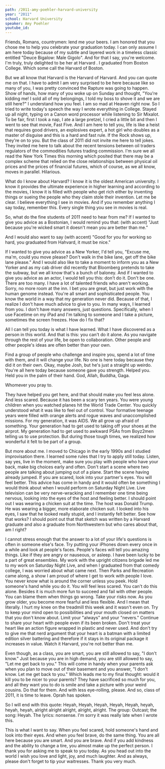 ```yaml
---
path: /2011-amy-poehler-harvard-university
year: "2011"
school: Harvard University
speaker: Amy Poehler
youtube_id: 
---
```


Friends, Romans, countrymen: lend me your beers. I am honored that you chose me to help you celebrate your graduation today. I can only assume I am here today because of my subtle and layered work in a timeless classic entitled "Deuce Bigalow: Male Gigolo". And for that I say, you're welcome. I'm truly, truly delighted to be her at Harvard . I graduated from Boston College. Which some call the Harvard of Boston.

But we all know that Harvard is the Harvard of Harvard. And you can quote me on that. I have to admit I am very surprised to be here because like so many of you, I was pretty convinced the Rapture was going to happen. Show of hands, how many of you woke up on Sunday and thought, "You're kidding me! I sold all of my belongings, I told my boss to shove it and we are still here?" I understand how you feel. I am so mad at Heaven right now. So I tried to write today's speech the way I wrote everything in College. Stayed up all night, typing on a Canon word processor while listening to Sir Mixalot. To be fair, first I took a nap, I ate a large pretzel, I cried a little bit and then I went to see that movie, Fast Five. And I am here to tell you, life is like a heist that requires good drivers, an explosives expert, a hot girl who doubles as a master of disguise and this is a hard and fast rule. If the Rock shows up, they're on to you. But the class of 2011 did not invite me here to tell jokes. They invited me here to talk about the recent tensions between oil traders regulators of the commodities futures trading commission. I'm sure we all read the New York Times this morning which posited that there may be a complex scheme that relied on the close relationships between physical oil prices and the prices of financial futures, which of course, as we all know, moves in parallel. Hilarious.

What do I know about Harvard? I know it is the oldest American university. I know it provides the ultimate experience in higher learning and according to the movies, I know it is filled with people who get rich either by inventing things or sueing the people who they claim stole their invention. Let me be clear. I believe everything I see in movies. And if you remember anything I say today, remember this. Every single thing you see in movies is real.

So, what do the fine students of 2011 need to hear from me? If I wanted to give you advice as a Bostonian, I would remind you that: (with accent) "Just because you're wicked smart it doesn't mean you are better than me."

And I would also want to say (with accent) "Good for you for working so hard, you graduated from Hahvard, it must be nice."

If I wanted to give you advice as a New Yorker, I'd tell you, "Excuse me, ma'm, could you move please? Don't walk in the bike lane, get off the bike lane please." And I would also like to take a moment to inform you as a New Yorker and as my cab driver did recently that Bloomberg pretends to take the subway, but we all know that's a bunch of baloney. And if I wanted to give you advice as an actor, I would tell you this: don't do it. Don't be one. There are too many. I have a lot of talented friends who aren't working. Sorry, no more room at the inn. I bet you are great, but just work with the human genome instead. You're all smart and sophisticated people. You know the world in a way that my generation never did. Because of that, I realize I don't have much advice to give to you. In many ways, I learned from you. I don't have many answers, just questions. Specifically, when I use Facetime on my iPad and I'm talking to someone and I take a picture, sometimes the screen freezes. How do I fix that?

All I can tell you today is what I have learned. What I have discovered as a person in this world. And that is this: you can't do it alone. As you navigate through the rest of your life, be open to collaboration. Other people and other people's ideas are often better than your own.

Find a group of people who challenge and inspire you, spend a lot of time with them, and it will change your life. No one is here today because they did it on their own. Okay, maybe Josh, but he's just a straight up weirdo. You're all here today because someone gave you strength. Helped you. Held you in the palm of their hand. God, Allah, Buddha, Gaga.

Whomever you pray to.

They have helped you get here, and that should make you feel less alone. And less scared. Because it has been a scary ten years. You were young children when you watched planes hit the World Trade Center. You quickly understood what it was like to feel out of control. Your formative teenage years were filled with orange alerts and rogue waves and unaccomplished missions. For my generation, it was AIDS. We all grow up afraid of something. Your generation had to get used to taking off your shoes at the airprot. My generation had to get used to awkward PSAs from Boyz2men telling us to use protection. But during those tough times, we realized how wonderful it felt to be part of a group.

But more about me. I moved to Chicago in the early 1990s and I studied improvisation there. I learned some rules that I try to apply still today. Listen, say yes, live in the moment, make sure you play with people who have your back, make big choices early and often. Don't start a scene where two people are talking about jumping out of a plane. Start the scene having already jumped. If you are scared, look into your partner's eyes. You will feel better. This advice has come in handy and it would often be something I would think about when I would perform on Saturday Night Live. Live television can be very nerve-wracking and I remember one time being nervous, looking into the eyes of the host and feeling better. I should point out I was wearing a chicken suit at the time. The host was Donald Trump. He was wearing a bigger, more elaborate chicken suit. I looked into his eyes, I saw that he looked really stupid, and I instantly felt better. See how that works? I should point out that that sketch was written by a Harvard graduate and also a graduate from Northwestern but who cares about that, am I right?

I cannot stress enough that the answer to a lot of your life's questions is often in someone else's face. Try putting your iPhones down every once in a while and look at people's faces. People's faces will tell you amazing things. Like if they are angry or nauseous, or asleep. I have been lucky to be a part of great ensembles. My work with the upright citizens brigade led me to my work on Saturday Night Live, and when I graduated from that comedy college, I was worried about what came next. Then Parks and Recreation came along, a show I am proud of where I get to work with people I love. You never know what is around the corner unless you peek. Hold someone's hand while you do it. You will feel less scared. You can't do this alone. Besides it is much more fun to succeed and fail with other people. You can blame them when things go wrong. Take your risks now. As you grow older, you become more fearful and less flexible. And I mean that literally. I hurt my knee on the treadmill this week and it wasn't even on. Try to keep your mind open to possibilities and your mouth closed on matters that you don't know about. Limit your "always" and your "nevers." Continue to share your heart with people even if its been broken. Don't treat your heart like an action figure wrapped in plastic and never used. And don't try to give me that nerd argument that your heart is a batman with a limited edition silver battering and therefore if it stays in its original package it increases in value. Watch it Harvard, you're not better than me.

Even though, as a class, you are smart, you are still allowed to say, "I don't know." Just because you are in high demand, you are still allowed to say, "Let me get back to you." This will come in handy when your parents ask when you plan to move out of their basement and you answer, "I don't know. Let me get back to you." Which leads me to my final thought: would it kill you to be nicer to your parents? They have sacrificed so much for you, and all they want you to do is smile and take a picture with your weird cousins. Do that for them. And with less eye-rolling, please. And so, class of 2011, it is time to leave. Oprah has spoken.

So I will end with this quote: Heyah, Heyah, Heyah, Heyah, Heyah, heyah, heyah, heyah, alright alright alright, alright, alright. The group: Outcast; the song: Heyah. The lyrics: nonsense. I'm sorry it was really late when I wrote this.

This is what I want to say. When you feel scared, hold someone's hand and look into their eyes. And when you feel brave, do the same thing. You are all here because you are smart. And you are brave. And if you add kindness and the ability to change a tire, you almost make up the perfect person. I thank you for asking me to speak to you today. As you head out into the world I wish you love and light, joy, and much laughter. And as always, please don't forget to tip your waitresses. Thank you very much.